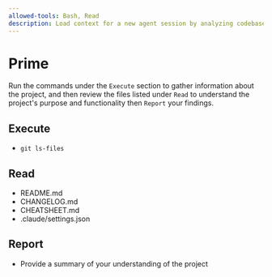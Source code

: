 ```yaml
---
allowed-tools: Bash, Read
description: Load context for a new agent session by analyzing codebase structure, documentation and README
---
```


# Prime

Run the commands under the `Execute` section to gather information about the project, and then review the files listed under `Read` to understand the project's purpose and functionality then `Report` your findings.

## Execute
- `git ls-files`

## Read
- README.md
- CHANGELOG.md
- CHEATSHEET.md
- .claude/settings.json

## Report

- Provide a summary of your understanding of the project